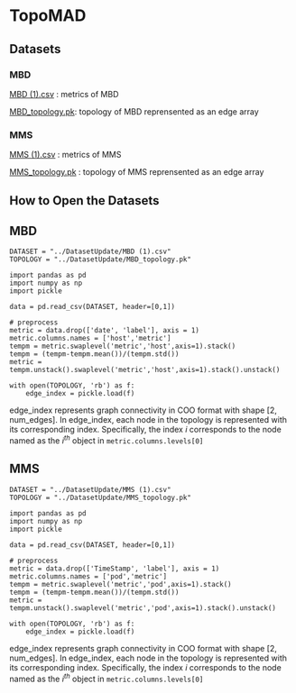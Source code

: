 # TopoMAD

## Datasets

### MBD

 [MBD (1).csv](https://github.com/QAZASDEDC/TopoMAD/blob/master/DatasetUpdate/MBD%20(1).csv) : metrics of MBD
 
 [MBD_topology.pk](https://github.com/QAZASDEDC/TopoMAD/blob/master/DatasetUpdate/MBD_topology.pk): topology of MBD reprensented as an edge array

### MMS

 [MMS (1).csv](https://github.com/QAZASDEDC/TopoMAD/blob/master/DatasetUpdate/MMS%20(1).csv) : metrics of MMS

 [MMS_topology.pk](https://github.com/QAZASDEDC/TopoMAD/blob/master/DatasetUpdate/MMS_topology.pk) : topology of MMS reprensented as an edge array
 
## How to Open the Datasets

## MBD
```
DATASET = "../DatasetUpdate/MBD (1).csv"
TOPOLOGY = "../DatasetUpdate/MBD_topology.pk"

import pandas as pd
import numpy as np
import pickle

data = pd.read_csv(DATASET, header=[0,1])

# preprocess
metric = data.drop(['date', 'label'], axis = 1)
metric.columns.names = ['host','metric']
tempm = metric.swaplevel('metric','host',axis=1).stack()
tempm = (tempm-tempm.mean())/(tempm.std())
metric = tempm.unstack().swaplevel('metric','host',axis=1).stack().unstack()

with open(TOPOLOGY, 'rb') as f:
    edge_index = pickle.load(f)
```
edge_index represents graph connectivity in COO format with shape \[2, num_edges\]. In edge_index, each node in the topology is represented with its corresponding index. Specifically, the index $i$ corresponds to the node named as the $i^{th}$ object in 
```metric.columns.levels[0]```

## MMS
```
DATASET = "../DatasetUpdate/MMS (1).csv"
TOPOLOGY = "../DatasetUpdate/MMS_topology.pk"

import pandas as pd
import numpy as np
import pickle

data = pd.read_csv(DATASET, header=[0,1])

# preprocess
metric = data.drop(['TimeStamp', 'label'], axis = 1)
metric.columns.names = ['pod','metric']
tempm = metric.swaplevel('metric','pod',axis=1).stack()
tempm = (tempm-tempm.mean())/(tempm.std())
metric = tempm.unstack().swaplevel('metric','pod',axis=1).stack().unstack()

with open(TOPOLOGY, 'rb') as f:
    edge_index = pickle.load(f)
```
edge_index represents graph connectivity in COO format with shape \[2, num_edges\]. In edge_index, each node in the topology is represented with its corresponding index. Specifically, the index $i$ corresponds to the node named as the $i^{th}$ object in 
```metric.columns.levels[0]```
